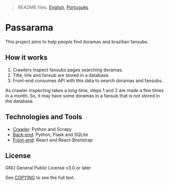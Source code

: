 > README files: [English](README.md), [Português](README-PT.md)
# Passarama

This project aims to help people find doramas and brazilian fansubs. 

## How it works

1. Crawlers inspect fansubs pages searching doramas.
2. Title, link and fansub are stored in a database.
3. Front-end consumes API with this data to search doramas and fansubs.

As crawler inspecting takes a long time, steps 1 and 2 are made a few times
in a month. So, it may have some doramas in a fansub that is not stored in the
database.

## Technologies and Tools

* [Crawler](crawler/README.md): Python and Scrapy
* [Back-end](back/README.md): Python, Flask and SQLite
* [Front-end](front/README.md): React and React-Bootstrap

## License

GNU General Public License v3.0 or later

See [COPYING](COPYING) to see the full text.
